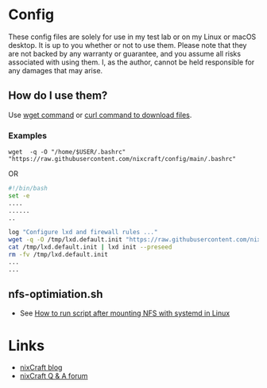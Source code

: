 # Config
These config files are solely for use in my test lab or on my Linux or macOS desktop. It is up to you whether or not to use them. Please note that they are not backed by any warranty or guarantee, and you assume all risks associated with using them. I, as the author, cannot be held responsible for any damages that may arise.

## How do I use them?
Use [wget command](https://www.cyberciti.biz/tips/linux-wget-your-ultimate-command-line-downloader.html) or [curl command to download files](https://www.cyberciti.biz/faq/download-a-file-with-curl-on-linux-unix-command-line/). 
### Examples
```
wget  -q -O "/home/$USER/.bashrc" "https://raw.githubusercontent.com/nixcraft/config/main/.bashrc"
```
OR
```bash
#!/bin/bash
set -e
....
......
..

log "Configure lxd and firewall rules ..."
wget -q -O /tmp/lxd.default.init "https://raw.githubusercontent.com/nixcraft/config/main/lxd.default.init"
cat /tmp/lxd.default.init | lxd init --preseed
rm -fv /tmp/lxd.default.init
...
...
```
## nfs-optimiation.sh 
* See [How to run script after mounting NFS with systemd in Linux](https://www.cyberciti.biz/faq/how-to-run-script-after-mounting-nfs-with-systemd-in-linux/)
# Links
* [nixCraft blog](https://www.cyberciti.biz)
* [nixCraft Q & A forum](https://www.nixcraft.com)
